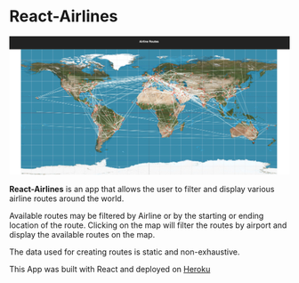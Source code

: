 # React-Airlines

![Airlines Thumbnail](./public/thumbnail.jpg)

**React-Airlines** is an app that allows the user to filter and display various airline routes around the world.

Available routes may be filtered by Airline or by the starting or ending location of the route.  Clicking on the map will filter the routes by airport and display the available routes on the map.

The data used for creating routes is static and non-exhaustive.

This App was built with React and deployed on [Heroku](https://whispering-tor-12498.herokuapp.com/)

